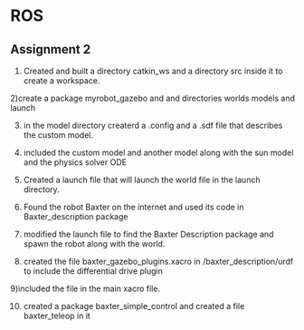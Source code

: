 # ROS

## Assignment 2

1) Created and built a directory catkin_ws and a directory src inside it to create a workspace.

2)create a  package myrobot_gazebo and and directories worlds models and launch

3) in the model directory createrd a .config and a .sdf file that describes the custom model.

4) included the custom model and another model along with the sun model and the physics solver ODE

5) Created a launch file that will launch the world file in the launch directory.

6) Found the robot Baxter on the internet and used its code in Baxter_description package

7) modified the launch file to find the Baxter Description package and spawn the robot along with the world.

8) created the file baxter_gazebo_plugins.xacro in /baxter_description/urdf to include the differential drive plugin

9)included the file in the main xacro file.

10) created a package baxter_simple_control and created a file baxter_teleop in it




